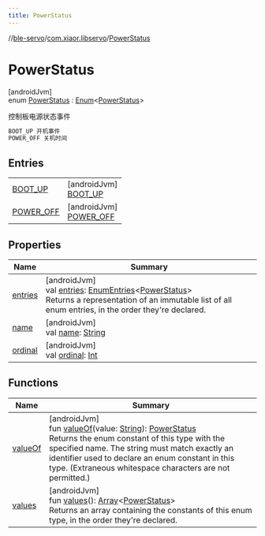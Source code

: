 ```yaml
---
title: PowerStatus
---
```

//[ble-servo](../../../index.html)/[com.xiaor.libservo](../index.html)/[PowerStatus](index.html)



# PowerStatus



[androidJvm]\
enum [PowerStatus](index.html) : [Enum](https://kotlinlang.org/api/latest/jvm/stdlib/kotlin/-enum/index.html)&lt;[PowerStatus](index.html)&gt; 

控制板电源状态事件

```kotlin
BOOT_UP 开机事件
POWER_OFF 关机时间
```



## Entries


| | |
|---|---|
| [BOOT_UP](-b-o-o-t_-u-p/index.html) | [androidJvm]<br>[BOOT_UP](-b-o-o-t_-u-p/index.html) |
| [POWER_OFF](-p-o-w-e-r_-o-f-f/index.html) | [androidJvm]<br>[POWER_OFF](-p-o-w-e-r_-o-f-f/index.html) |


## Properties


| Name | Summary |
|---|---|
| [entries](entries.html) | [androidJvm]<br>val [entries](entries.html): [EnumEntries](https://kotlinlang.org/api/latest/jvm/stdlib/kotlin.enums/-enum-entries/index.html)&lt;[PowerStatus](index.html)&gt;<br>Returns a representation of an immutable list of all enum entries, in the order they're declared. |
| [name](../-motor-def/-v-e-r-t-i-c-a-l/index.html#-372974862%2FProperties%2F1561244741) | [androidJvm]<br>val [name](../-motor-def/-v-e-r-t-i-c-a-l/index.html#-372974862%2FProperties%2F1561244741): [String](https://kotlinlang.org/api/latest/jvm/stdlib/kotlin/-string/index.html) |
| [ordinal](../-motor-def/-v-e-r-t-i-c-a-l/index.html#-739389684%2FProperties%2F1561244741) | [androidJvm]<br>val [ordinal](../-motor-def/-v-e-r-t-i-c-a-l/index.html#-739389684%2FProperties%2F1561244741): [Int](https://kotlinlang.org/api/latest/jvm/stdlib/kotlin/-int/index.html) |


## Functions


| Name | Summary |
|---|---|
| [valueOf](value-of.html) | [androidJvm]<br>fun [valueOf](value-of.html)(value: [String](https://kotlinlang.org/api/latest/jvm/stdlib/kotlin/-string/index.html)): [PowerStatus](index.html)<br>Returns the enum constant of this type with the specified name. The string must match exactly an identifier used to declare an enum constant in this type. (Extraneous whitespace characters are not permitted.) |
| [values](values.html) | [androidJvm]<br>fun [values](values.html)(): [Array](https://kotlinlang.org/api/latest/jvm/stdlib/kotlin/-array/index.html)&lt;[PowerStatus](index.html)&gt;<br>Returns an array containing the constants of this enum type, in the order they're declared. |

